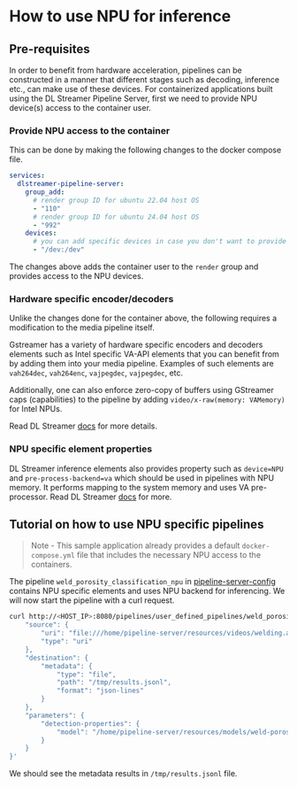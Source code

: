 # How to use NPU for inference

## Pre-requisites
In order to benefit from hardware acceleration, pipelines can be constructed in a manner that different stages such as decoding, inference etc., can make use of these devices.
For containerized applications built using the DL Streamer Pipeline Server, first we need to provide NPU device(s) access to the container user.

### Provide NPU access to the container
This can be done by making the following changes to the docker compose file.

```yaml
services:
  dlstreamer-pipeline-server:
    group_add:
      # render group ID for ubuntu 22.04 host OS
      - "110"
      # render group ID for ubuntu 24.04 host OS
      - "992"
    devices:
      # you can add specific devices in case you don't want to provide access to all like below.
      - "/dev:/dev"
```
The changes above adds the container user to the `render` group and provides access to the NPU devices.

### Hardware specific encoder/decoders
Unlike the changes done for the container above, the following requires a modification to the media pipeline itself.

Gstreamer has a variety of hardware specific encoders and decoders elements such as Intel specific VA-API elements that you can benefit from by adding them into your media pipeline. Examples of such elements are `vah264dec`, `vah264enc`, `vajpegdec`, `vajpegdec`, etc.

Additionally, one can also enforce zero-copy of buffers using GStreamer caps (capabilities) to the pipeline by adding `video/x-raw(memory: VAMemory)` for Intel NPUs.

Read DL Streamer [docs](https://dlstreamer.github.io/dev_guide/gpu_device_selection.html) for more details.

### NPU specific element properties
DL Streamer inference elements also provides property such as `device=NPU` and `pre-process-backend=va` which should be used in pipelines with NPU memory. It performs mapping to the system memory and uses VA pre-processor. Read DL Streamer [docs](https://dlstreamer.github.io/dev_guide/model_preparation.html#model-pre-and-post-processing) for more.

## Tutorial on how to use NPU specific pipelines

> Note - This sample application already provides a default `docker-compose.yml` file that includes the necessary NPU access to the containers.

The pipeline `weld_porosity_classification_npu` in [pipeline-server-config](../../configs/pipeline-server-config.json) contains NPU specific elements and uses NPU backend for inferencing. We will now start the pipeline with a curl request.

```sh
curl http://<HOST_IP>:8080/pipelines/user_defined_pipelines/weld_porosity_classification_npu -X POST -H 'Content-Type: application/json' -d '{
    "source": {
        "uri": "file:///home/pipeline-server/resources/videos/welding.avi",
        "type": "uri"
    },
    "destination": {
        "metadata": {
            "type": "file",
            "path": "/tmp/results.jsonl",
            "format": "json-lines"
        }
    },
    "parameters": {
        "detection-properties": {
            "model": "/home/pipeline-server/resources/models/weld-porosity/deployment/Classification/model/model.xml"
        }
    }
}'
```

We should see the metadata results in `/tmp/results.jsonl` file.